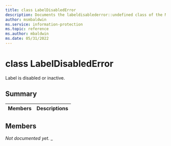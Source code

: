 ```yaml
---
title: class LabelDisabledError 
description: Documents the labeldisablederror::undefined class of the Microsoft Information Protection (MIP) SDK.
author: msmbaldwin
ms.service: information-protection
ms.topic: reference
ms.author: mbaldwin
ms.date: 05/31/2022
---
```


# class LabelDisabledError 
Label is disabled or inactive.
  
## Summary
 Members                        | Descriptions                                
--------------------------------|---------------------------------------------
  
## Members
_Not documented yet._
_
